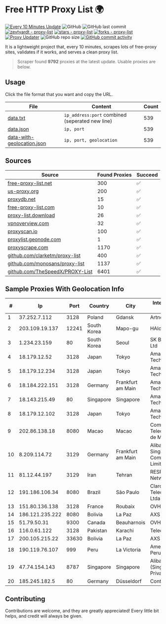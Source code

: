 
# Free HTTP Proxy List 🌍

[![Every 10 Minutes Update](https://github.com/mertguvencli/http-proxy-list/actions/workflows/main.yml/badge.svg?branch=main)](https://github.com/mertguvencli/http-proxy-list/actions/workflows/main.yml)
![GitHub](https://img.shields.io/github/license/mertguvencli/http-proxy-list)
![GitHub last commit](https://img.shields.io/github/last-commit/mertguvencli/http-proxy-list)
[![zevtyardt - proxy-list](https://img.shields.io/static/v1?label=zevtyardt&message=proxy-list&color=blue&logo=github)](https://github.com/zevtyardt/proxy-list "Go to GitHub repo")
[![stars - proxy-list](https://img.shields.io/github/stars/zevtyardt/proxy-list?style=social)](https://github.com/zevtyardt/proxy-list)
[![forks - proxy-list](https://img.shields.io/github/forks/zevtyardt/proxy-list?style=social)](https://github.com/zevtyardt/proxy-list)
[![Proxy Updater](https://github.com/zevtyardt/proxy-list/workflows/Proxy%20Updater/badge.svg)](https://github.com/zevtyardt/proxy-list/actions?query=workflow:"Proxy+Updater")
![GitHub repo size](https://img.shields.io/github/repo-size/zevtyardt/proxy-list)
[![GitHub commit activity](https://img.shields.io/github/commit-activity/m/zevtyardt/proxy-list?logo=commits)](https://github.com/zevtyardt/proxy-list/commits/main)

It is a lightweight project that, every 10 minutes, scrapes lots of free-proxy sites, validates if it works, and serves a clean proxy list.

> Scraper found **9792** proxies at the latest update. Usable proxies are below.

## Usage

Click the file format that you want and copy the URL.

|File|Content|Count|
|----|-------|-----|
|[data.txt](https://raw.githubusercontent.com/mertguvencli/http-proxy-list/main/proxy-list/data.txt)|`ip_address:port` combined (seperated new line)|539|
|[data.json](https://raw.githubusercontent.com/mertguvencli/http-proxy-list/main/proxy-list/data.json)|`ip, port`|539|
|[data-with-geolocation.json](https://raw.githubusercontent.com/mertguvencli/http-proxy-list/main/proxy-list/data-with-geolocation.json)|`ip, port, geolocation`|539|

## Sources

|Source|Found Proxies|Succeed|
|------|-------------|-------|
|[free-proxy-list.net](https://free-proxy-list.net)|300|✅|
|[us-proxy.org](https://www.us-proxy.org)|200|✅|
|[proxydb.net](http://proxydb.net)|15|✅|
|[free-proxy-list.com](https://free-proxy-list.com/?page=&port=&type%5B%5D=http&type%5B%5D=https&up_time=0&search=Search)|10|✅|
|[proxy-list.download](https://www.proxy-list.download/HTTP)|26|✅|
|[vpnoverview.com](https://vpnoverview.com/privacy/anonymous-browsing/free-proxy-servers)|32|✅|
|[proxyscan.io](https://www.proxyscan.io)|100|✅|
|[proxylist.geonode.com](https://proxylist.geonode.com/api/proxy-list?limit=300&page=1&sort_by=lastChecked&sort_type=desc&protocols=http,https)|1|✅|
|[proxyscrape.com](https://api.proxyscrape.com/v2/?request=displayproxies&protocol=http&timeout=10000&country=all&ssl=all&anonymity=all)|1170|✅|
|[github.com/clarketm/proxy-list](https://raw.githubusercontent.com/clarketm/proxy-list/master/proxy-list-raw.txt)|400|✅|
|[github.com/monosans/proxy-list](https://raw.githubusercontent.com/monosans/proxy-list/main/proxies/http.txt)|1137|✅|
|[github.com/TheSpeedX/PROXY-List](https://raw.githubusercontent.com/TheSpeedX/PROXY-List/master/http.txt)|6401|✅|


## Sample Proxies With Geolocation Info

|#|Ip|Port|Country|City|Internet Service Provider|
|-|--|----|-------|----|-------------------------|
|1|37.252.7.112|3128|Poland|Gdansk|Artnet Sp. z o.o.|
|2|203.109.19.137|12241|South Korea|Mapo-gu|HAIonNet|
|3|1.234.23.159|80|South Korea|Seoul|SK Broadband Co Ltd|
|4|18.179.12.52|3128|Japan|Tokyo|Amazon Technologies Inc.|
|5|18.179.12.234|3128|Japan|Tokyo|Amazon Technologies Inc.|
|6|18.184.222.151|3128|Germany|Frankfurt am Main|Amazon Technologies Inc.|
|7|18.143.215.49|80|Singapore|Singapore|Amazon Technologies Inc.|
|8|18.179.12.102|3128|Japan|Tokyo|Amazon Technologies Inc.|
|9|202.86.138.18|8080|Macao|Macao|Companhia de Telecomunicacoes de Macau|
|10|8.209.114.72|3129|Germany|Frankfurt am Main|Alibaba.com Singapore E-Commerce Private Limited|
|11|81.12.44.197|3129|Iran|Tehran|RESPINA Networks|
|12|191.186.106.34|8080|Brazil|São Paulo|Claro NXT Telecomunicacoes Ltda|
|13|151.80.136.138|3128|France|Roubaix|OVH SAS|
|14|186.121.235.222|8080|Bolivia|La Paz|AXS Bolivia S. A.|
|15|51.79.50.31|9300|Canada|Beauharnois|OVH SAS|
|16|116.0.61.122|3128|Pakistan|Karachi|Telecard|
|17|200.105.215.22|33630|Bolivia|La Paz|AXS Bolivia S. A.|
|18|190.119.76.107|999|Peru|La Victoria|America Movil Peru S.A.C.|
|19|47.74.154.143|8787|Singapore|Singapore|Alibaba Cloud (Singapore) Private Limited|
|20|185.245.182.5|80|Germany|Düsseldorf|Contabo GmbH|



## Contributing

Contributions are welcome, and they are greatly appreciated! Every
little bit helps, and credit will always be given.

